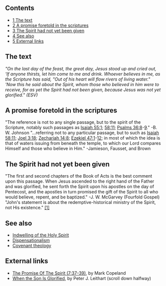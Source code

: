 ## Contents

-   [1 The text](#The_text)
-   [2 A promise foretold in the scriptures](#A_promise_foretold_in_the_scriptures)
-   [3 The Spirit had not yet been given](#The_Spirit_had_not_yet_been_given)
-   [4 See also](#See_also)
-   [5 External links](#External_links)

## The text

*"On the last day of the feast, the great day, Jesus stood up and cried out, 'If anyone thirsts, let him come to me and drink. Whoever believes in me, as the Scripture has said, "Out of his heart will flow rivers of living water." 'Now this he said about the Spirit, whom those who believed in him were to receive, for as yet the Spirit had not been given, because Jesus was not yet glorified." (ESV)*

## A promise foretold in the scriptures

"The reference is not to any single passage, but to the spirit of
the Scripture, notably such passages as
[Isaiah 55:1](http://www.theopedia.com/index.php?title=Isaiah_55:1&action=edit&redlink=1 "Isaiah 55:1 (page does not exist)");
[58:11](http://www.theopedia.com/index.php?title=Isaiah_58:11&action=edit&redlink=1 "Isaiah 58:11 (page does not exist)");
[Psalms 36:8](http://www.theopedia.com/index.php?title=Psalms_36:8&action=edit&redlink=1 "Psalms 36:8 (page does not exist)")-[9](http://www.theopedia.com/index.php?title=Pslams_36:9&action=edit&redlink=1 "Pslams 36:9 (page does not exist)")."
-B. W. Johnson
"...referring not to any particular passage, but to such as
[Isaiah 58:11](http://www.theopedia.com/index.php?title=Isaiah_58:11&action=edit&redlink=1 "Isaiah 58:11 (page does not exist)");
[Joel 3:18](http://www.theopedia.com/index.php?title=Joel_3:18&action=edit&redlink=1 "Joel 3:18 (page does not exist)");
[Zechariah 14:8](http://www.theopedia.com/index.php?title=Zechariah_14:8&action=edit&redlink=1 "Zechariah 14:8 (page does not exist)");
[Ezekiel 47:1](http://www.theopedia.com/index.php?title=Ezekiel_47:1&action=edit&redlink=1 "Ezekiel 47:1 (page does not exist)")-[12](http://www.theopedia.com/index.php?title=Ezekiel_47:12&action=edit&redlink=1 "Ezekiel 47:12 (page does not exist)");
in most of which the idea is that of waters issuing from beneath
the temple, to which our Lord compares Himself and those who
believe in Him." -Jamieson, Fausset, and Brown
## The Spirit had not yet been given

"The first and second chapters of the Book of Acts is the best
comment upon this passage. When Jesus ascended to the right hand of
the Father and was glorified, he sent forth the Spirit upon his
apostles on the day of Pentecost, and the apostles in turn promised
the gift of the Spirit to all who would believe, repent, and be
baptized." -J. W. McGarvey (Fourfold Gospel)
"John's statement is about the redemptive-historical ministry of
the Spirit, not His existence."
[[1]](http://www.biblicalhorizons.com/bh/bh075.htm)

## See also

-   [Indwelling of the Holy Spirit](Indwelling_of_the_Holy_Spirit "Indwelling of the Holy Spirit")
-   [Dispensationalism](Dispensationalism "Dispensationalism")
-   [Covenant theology](Covenant_theology "Covenant theology")

## External links

-   [The Promise Of The Spirit (7:37-39)](http://www.ccel.org/contrib/exec_outlines/jn/jn7_37.htm),
    by Mark Copeland
-   [When the Son Is Glorified](http://www.biblicalhorizons.com/bh/bh075.htm),
    by Peter J. Leithart (scroll down halfway)



